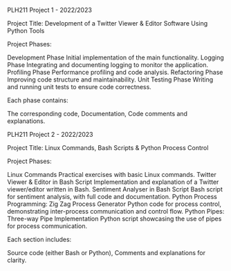 PLH211 Project 1 - 2022/2023

Project Title:
Development of a Twitter Viewer & Editor Software Using Python Tools

Project Phases:

Development Phase
Initial implementation of the main functionality.
Logging Phase
Integrating and documenting logging to monitor the application.
Profiling Phase
Performance profiling and code analysis.
Refactoring Phase
Improving code structure and maintainability.
Unit Testing Phase
Writing and running unit tests to ensure code correctness.

Each phase contains:

The corresponding code,
Documentation,
Code comments and explanations.


PLH211 Project 2 - 2022/2023

Project Title:
Linux Commands, Bash Scripts & Python Process Control

Project Phases:

Linux Commands
Practical exercises with basic Linux commands.
Twitter Viewer & Editor in Bash Script
Implementation and explanation of a Twitter viewer/editor written in Bash.
Sentiment Analyser in Bash Script
Bash script for sentiment analysis, with full code and documentation.
Python Process Programming: Zig Zag Process Generator
Python code for process control, demonstrating inter-process communication and control flow.
Python Pipes: Three-way Pipe Implementation
Python script showcasing the use of pipes for process communication.

Each section includes:

Source code (either Bash or Python),
Comments and explanations for clarity.

